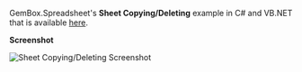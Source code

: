 GemBox.Spreadsheet's **Sheet Copying/Deleting** example in C# and VB.NET that is available [here](https://www.gemboxsoftware.com/spreadsheet/examples/excel-sheet-copy-delete/111).

**Screenshot**

![Sheet Copying/Deleting Screenshot](https://www.gemboxsoftware.com/Spreadsheet/Examples/Content/AdvancedFeatures/SheetCopying_Deleting/TemplateUse.png)